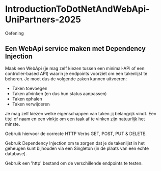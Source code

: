 # IntroductionToDotNetAndWebApi-UniPartners-2025
Oefening

## Een WebApi service maken met Dependency Injection

Maak een WebApi (je mag zelf kiezen tussen een minimal-API of een controller-based API) waarin je endpoints voorziet om een takenlijst te beheren.
Je moet dus de volgende zaken kunnen uitvoeren:
- Taken toevoegen
- Taken afvinken (en dus hun status aanpassen)
- Taken ophalen
- Taken verwijderen

Je mag zelf kiezen welke eigenschappen van taken jij belangrijk vindt. Een titel of naam en een vinkje om een taak af te vinken zijn natuurlijk het minste.

Gebruik hiervoor de correcte HTTP Verbs GET, POST, PUT & DELETE.

Gebruik Dependency Injection om te zorgen dat je de takenlijst in het geheugen kunt bijhouden via een Singleton (in de plaats van een echte database).

Gebruik een 'http' bestand om de verschillende endpoints te testen.